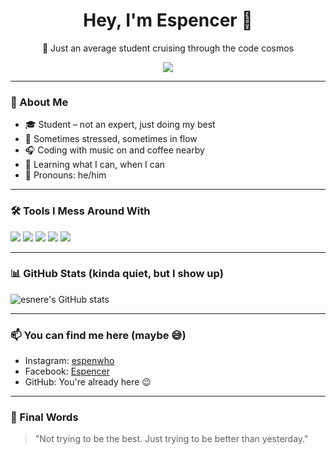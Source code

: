 <h1 align="center">Hey, I'm Espencer 👋</h1>
<p align="center">🌌 Just an average student cruising through the code cosmos</p>

<div align="center">
  <img src="https://readme-typing-svg.herokuapp.com/?lines=Stress-In-Coding;Learning+One+Line+at+a+Time;Just+Vibing+%F0%9F%8C%88&center=true&width=400&color=F7F7F7&size=20" />
</div>

---

### 🧠 About Me
- 🎓 Student – not an expert, just doing my best
- 🤯 Sometimes stressed, sometimes in flow
- 🎧 Coding with music on and coffee nearby
- 🧩 Learning what I can, when I can
- 🧍 Pronouns: he/him

---

### 🛠️ Tools I Mess Around With
<p align="left">
  <img src="https://img.shields.io/badge/Python-3776AB?style=flat&logo=python&logoColor=white" />
  <img src="https://img.shields.io/badge/HTML5-E34F26?style=flat&logo=html5&logoColor=white" />
  <img src="https://img.shields.io/badge/CSS3-1572B6?style=flat&logo=css3&logoColor=white" />
  <img src="https://img.shields.io/badge/JavaScript-F7DF1E?style=flat&logo=javascript&logoColor=black" />
  <img src="https://img.shields.io/badge/VS%20Code-007ACC?style=flat&logo=visual-studio-code&logoColor=white" />
</p>

---

### 📊 GitHub Stats (kinda quiet, but I show up)
![esnere's GitHub stats](https://github-readme-stats.vercel.app/api?username=Stress-In-Coding&show_icons=true&theme=radical&hide_rank=true)

---

### 📫 You can find me here (maybe 😅)
- Instagram: [espenwho](https://www.instagram.com/espenwho/)
- Facebook: [Espencer](https://www.facebook.com/profile.php?id=100069258646001)
- GitHub: You're already here 😉

---

### 💬 Final Words
> "Not trying to be the best. Just trying to be better than yesterday."


